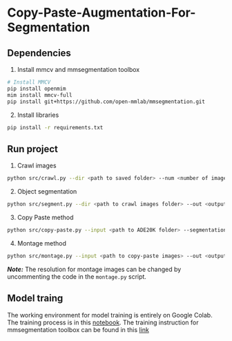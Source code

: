 # Copy-Paste-Augmentation-For-Segmentation

## Dependencies

1. Install mmcv and mmsegmentation toolbox

```bash
# Install MMCV
pip install openmim
mim install mmcv-full
pip install git+https://github.com/open-mmlab/mmsegmentation.git
```

2. Install libraries

```bash
pip install -r requirements.txt
```

## Run project

1. Crawl images

```bash
python src/crawl.py --dir <path to saved folder> --num <number of images> --platfomr <google/flickr> --keywords <object keywords>
```

2. Object segmentation

```bash
python src/segment.py --dir <path to crawl images folder> --out <output folder> --alpha <threshold for pseudo label>
```

3. Copy Paste method

```bash
python src/copy-paste.py --input <path to ADE20K folder> --segmentation <path to segmented images> --out <output folder> --num <number of additional object of each class>
```

4. Montage method

```bash
python src/montage.py --input <path to copy-paste images> --out <output folder>
```

***Note:*** The resolution for montage images can be changed by uncommenting the code in the `montage.py` script.

## Model traing

The working environment for model training is entirely on Google Colab. The training process is in this [notebook](https://colab.research.google.com/drive/1bPLZKN3hyWlGc9MC1UFfx-EzGv-4B4LY?usp=sharing). The training instruction for mmsegmentation toolbox can be found in this [link](https://mmsegmentation.readthedocs.io/en/main/)